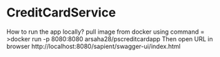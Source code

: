# CreditCardService

How to run the app locally?
pull image from docker using command = >docker run -p 8080:8080 arsaha28/pscreditcardapp
Then open URL in browser
http://localhost:8080/sapient/swagger-ui/index.html